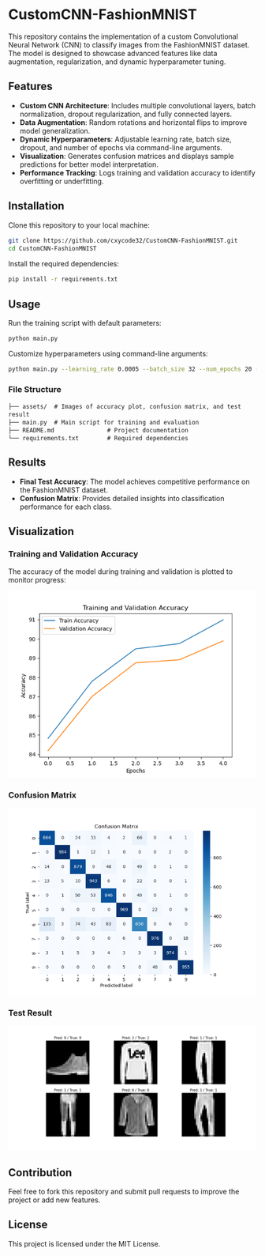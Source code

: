 # CustomCNN-FashionMNIST

This repository contains the implementation of a custom Convolutional Neural Network (CNN) to classify images from the FashionMNIST dataset. The model is designed to showcase advanced features like data augmentation, regularization, and dynamic hyperparameter tuning.


## Features

- **Custom CNN Architecture**: Includes multiple convolutional layers, batch normalization, dropout regularization, and fully connected layers.
- **Data Augmentation**: Random rotations and horizontal flips to improve model generalization.
- **Dynamic Hyperparameters**: Adjustable learning rate, batch size, dropout, and number of epochs via command-line arguments.
- **Visualization**: Generates confusion matrices and displays sample predictions for better model interpretation.
- **Performance Tracking**: Logs training and validation accuracy to identify overfitting or underfitting.


## Installation

Clone this repository to your local machine:
```bash
git clone https://github.com/cxycode32/CustomCNN-FashionMNIST.git
cd CustomCNN-FashionMNIST
```

Install the required dependencies:
```bash
pip install -r requirements.txt
```


## Usage

Run the training script with default parameters:
```bash
python main.py
```

Customize hyperparameters using command-line arguments:
```bash
python main.py --learning_rate 0.0005 --batch_size 32 --num_epochs 20 --dropout 0.4
```


### File Structure

```
├── assets/  # Images of accuracy plot, confusion matrix, and test result
├── main.py  # Main script for training and evaluation
├── README.md               # Project documentation
└── requirements.txt        # Required dependencies
```


## Results

- **Final Test Accuracy**: The model achieves competitive performance on the FashionMNIST dataset.
- **Confusion Matrix**: Provides detailed insights into classification performance for each class.


## Visualization

### Training and Validation Accuracy

The accuracy of the model during training and validation is plotted to monitor progress:

![Accuracy Plot](./assets/accuracy_plot.png)

### Confusion Matrix

![Confusion Matrix](./assets/confusion_matrix.png)

### Test Result

![Test Result](./assets/test_result.png)


## Contribution

Feel free to fork this repository and submit pull requests to improve the project or add new features.


## License

This project is licensed under the MIT License.
